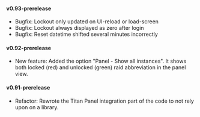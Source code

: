 #### v0.93-prerelease

- Bugfix: Lockout only updated on UI-reload or load-screen
- Bugfix: Lockout always displayed as zero after login
- Bugfix: Reset datetime shifted several minutes incorrectly

#### v0.92-prerelease

- New feature: Added the option "Panel - Show all instances". It shows both locked (red) and unlocked (green) raid abbreviation in the panel view.

#### v0.91-prerelease

- Refactor: Rewrote the Titan Panel integration part of the code to not rely upon on a library.